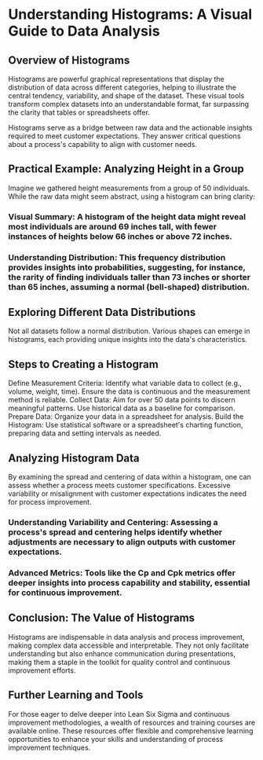 # Understanding Histograms: A Visual Guide to Data Analysis
## Overview of Histograms
Histograms are powerful graphical representations that display the distribution of data across different categories, helping to illustrate the central tendency, variability, and shape of the dataset. These visual tools transform complex datasets into an understandable format, far surpassing the clarity that tables or spreadsheets offer.

Histograms serve as a bridge between raw data and the actionable insights required to meet customer expectations. They answer critical questions about a process's capability to align with customer needs.

## Practical Example: Analyzing Height in a Group
Imagine we gathered height measurements from a group of 50 individuals. While the raw data might seem abstract, using a histogram can bring clarity:

### Visual Summary: A histogram of the height data might reveal most individuals are around 69 inches tall, with fewer instances of heights below 66 inches or above 72 inches.
### Understanding Distribution: This frequency distribution provides insights into probabilities, suggesting, for instance, the rarity of finding individuals taller than 73 inches or shorter than 65 inches, assuming a normal (bell-shaped) distribution.
## Exploring Different Data Distributions
Not all datasets follow a normal distribution. Various shapes can emerge in histograms, each providing unique insights into the data's characteristics.

## Steps to Creating a Histogram
Define Measurement Criteria: Identify what variable data to collect (e.g., volume, weight, time). Ensure the data is continuous and the measurement method is reliable.
Collect Data: Aim for over 50 data points to discern meaningful patterns. Use historical data as a baseline for comparison.
Prepare Data: Organize your data in a spreadsheet for analysis.
Build the Histogram: Use statistical software or a spreadsheet's charting function, preparing data and setting intervals as needed.
## Analyzing Histogram Data
By examining the spread and centering of data within a histogram, one can assess whether a process meets customer specifications. Excessive variability or misalignment with customer expectations indicates the need for process improvement.

### Understanding Variability and Centering: Assessing a process's spread and centering helps identify whether adjustments are necessary to align outputs with customer expectations.
### Advanced Metrics: Tools like the Cp and Cpk metrics offer deeper insights into process capability and stability, essential for continuous improvement.

## Conclusion: The Value of Histograms
Histograms are indispensable in data analysis and process improvement, making complex data accessible and interpretable. They not only facilitate understanding but also enhance communication during presentations, making them a staple in the toolkit for quality control and continuous improvement efforts.

## Further Learning and Tools
For those eager to delve deeper into Lean Six Sigma and continuous improvement methodologies, a wealth of resources and training courses are available online. These resources offer flexible and comprehensive learning opportunities to enhance your skills and understanding of process improvement techniques.

